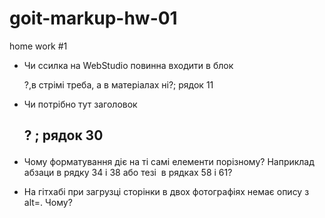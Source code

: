 # goit-markup-hw-01

home work #1

- Чи ссилка на WebStudio повинна входити в блок <nav>?,в стрімі треба, а в матеріалах ні?; рядок 11

- Чи потрібно тут заголовок <h2>? ; рядок 30

- Чому форматування діє на ті самі елементи порізному? Наприклад абзаци в рядку 34 і 38 або тезі
  <img> в рядках 58 і 61?

- На гітхабі при загрузці сторінки в двох фотографіях немає опису з alt=. Чому?
